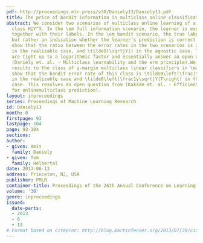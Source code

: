 ```yaml
---
pdf: http://proceedings.mlr.press/v30/Daniely13/Daniely13.pdf
title: The price of bandit information in multiclass online classification
abstract: We consider two scenarios of multiclass online learning of a hypothesis
  class H⊆Y^X. In the \em full information scenario, the learner is exposed to instances
  together with their labels. In the \em bandit scenario, the true label is not exposed,
  but rather an indication whether the learner’s prediction is correct or not. We
  show that the ratio between the error rates in the two scenarios is at most 8⋅|Y|⋅\log(|Y|)
  in the realizable case, and \tildeO(\sqrt|Y|) in the agnostic case. The results
  are tight up to a logarithmic factor and essentially answer an open question from
  (Daniely et. al. - Multiclass learnability and the erm principle).We apply these
  results to the class of γ-margin multiclass linear classifiers in \mathbbR^d. We
  show that the bandit error rate of this class is \tildeΘ\left(\frac|Y|γ^2\right)
  in the realizable case and \tildeΘ\left(\frac1γ\sqrt|Y|T\right) in the agnostic
  case. This resolves an open question from (Kakade et. al. - Efficient bandit algorithms
  for onlinemulticlass prediction).
layout: inproceedings
series: Proceedings of Machine Learning Research
id: Daniely13
month: 0
firstpage: 93
lastpage: 104
page: 93-104
sections: 
author:
- given: Amit
  family: Daniely
- given: Tom
  family: Helbertal
date: 2013-06-13
address: Princeton, NJ, USA
publisher: PMLR
container-title: Proceedings of the 26th Annual Conference on Learning Theory
volume: '30'
genre: inproceedings
issued:
  date-parts:
  - 2013
  - 6
  - 13
# Format based on citeproc: http://blog.martinfenner.org/2013/07/30/citeproc-yaml-for-bibliographies/
---
```

